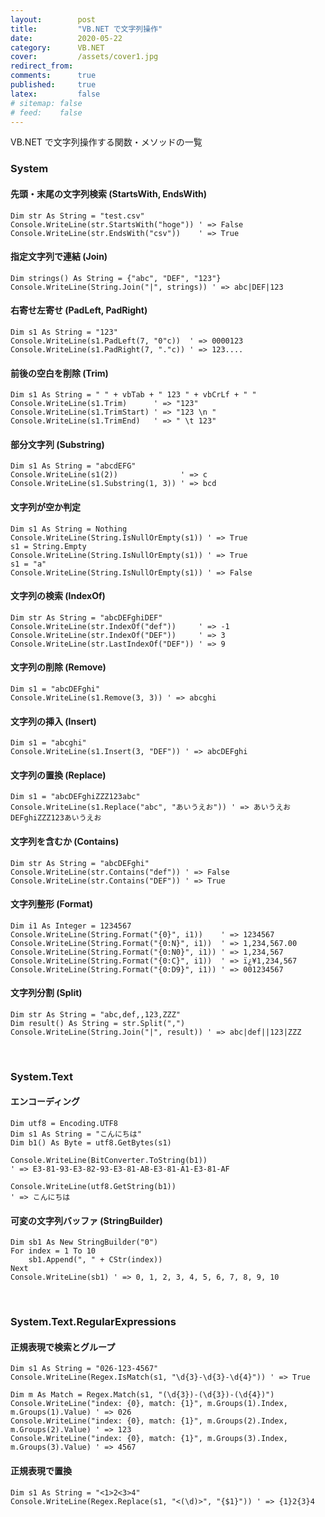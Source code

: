 ```yaml
---
layout:        post
title:         "VB.NET で文字列操作"
date:          2020-05-22
category:      VB.NET
cover:         /assets/cover1.jpg
redirect_from:
comments:      true
published:     true
latex:         false
# sitemap: false
# feed:    false
---
```


VB.NET で文字列操作する関数・メソッドの一覧

### System

#### 先頭・末尾の文字列検索 (StartsWith, EndsWith)

```vb.net
Dim str As String = "test.csv"
Console.WriteLine(str.StartsWith("hoge")) ' => False
Console.WriteLine(str.EndsWith("csv"))    ' => True
```

#### 指定文字列で連結 (Join)

```vb.net
Dim strings() As String = {"abc", "DEF", "123"}
Console.WriteLine(String.Join("|", strings)) ' => abc|DEF|123
```

#### 右寄せ左寄せ (PadLeft, PadRight)

```vb.net
Dim s1 As String = "123"
Console.WriteLine(s1.PadLeft(7, "0"c))  ' => 0000123
Console.WriteLine(s1.PadRight(7, "."c)) ' => 123....
```

#### 前後の空白を削除 (Trim)

```vb.net
Dim s1 As String = " " + vbTab + " 123 " + vbCrLf + " "
Console.WriteLine(s1.Trim)      ' => "123"
Console.WriteLine(s1.TrimStart) ' => "123 \n "
Console.WriteLine(s1.TrimEnd)   ' => " \t 123"
```

#### 部分文字列 (Substring)

```vb.net
Dim s1 As String = "abcdEFG"
Console.WriteLine(s1(2))              ' => c
Console.WriteLine(s1.Substring(1, 3)) ' => bcd
```

#### 文字列が空か判定

```vb.net
Dim s1 As String = Nothing
Console.WriteLine(String.IsNullOrEmpty(s1)) ' => True
s1 = String.Empty
Console.WriteLine(String.IsNullOrEmpty(s1)) ' => True
s1 = "a"
Console.WriteLine(String.IsNullOrEmpty(s1)) ' => False
```

#### 文字列の検索 (IndexOf)

```vb.net
Dim str As String = "abcDEFghiDEF"
Console.WriteLine(str.IndexOf("def"))     ' => -1
Console.WriteLine(str.IndexOf("DEF"))     ' => 3
Console.WriteLine(str.LastIndexOf("DEF")) ' => 9
```

#### 文字列の削除 (Remove)

```vb.net
Dim s1 = "abcDEFghi"
Console.WriteLine(s1.Remove(3, 3)) ' => abcghi
```

#### 文字列の挿入 (Insert)

```vb.net
Dim s1 = "abcghi"
Console.WriteLine(s1.Insert(3, "DEF")) ' => abcDEFghi
```

#### 文字列の置換 (Replace)

```vb.net
Dim s1 = "abcDEFghiZZZ123abc"
Console.WriteLine(s1.Replace("abc", "あいうえお")) ' => あいうえおDEFghiZZZ123あいうえお
```

#### 文字列を含むか (Contains)

```vb.net
Dim str As String = "abcDEFghi"
Console.WriteLine(str.Contains("def")) ' => False
Console.WriteLine(str.Contains("DEF")) ' => True
```

#### 文字列整形 (Format)

```vb.net
Dim i1 As Integer = 1234567
Console.WriteLine(String.Format("{0}", i1))    ' => 1234567
Console.WriteLine(String.Format("{0:N}", i1))  ' => 1,234,567.00
Console.WriteLine(String.Format("{0:N0}", i1)) ' => 1,234,567
Console.WriteLine(String.Format("{0:C}", i1))  ' => ï¿¥1,234,567
Console.WriteLine(String.Format("{0:D9}", i1)) ' => 001234567
```

#### 文字列分割 (Split)

```vb.net
Dim str As String = "abc,def,,123,ZZZ"
Dim result() As String = str.Split(",")
Console.WriteLine(String.Join("|", result)) ' => abc|def||123|ZZZ
```

<br>

### System.Text

#### エンコーディング

```vb.net
Dim utf8 = Encoding.UTF8
Dim s1 As String = "こんにちは"
Dim b1() As Byte = utf8.GetBytes(s1)

Console.WriteLine(BitConverter.ToString(b1))
' => E3-81-93-E3-82-93-E3-81-AB-E3-81-A1-E3-81-AF

Console.WriteLine(utf8.GetString(b1))
' => こんにちは
```

#### 可変の文字列バッファ (StringBuilder)

```vb.net
Dim sb1 As New StringBuilder("0")
For index = 1 To 10
    sb1.Append(", " + CStr(index))
Next
Console.WriteLine(sb1) ' => 0, 1, 2, 3, 4, 5, 6, 7, 8, 9, 10
```

<br>

### System.Text.RegularExpressions

#### 正規表現で検索とグループ

```vb.net
Dim s1 As String = "026-123-4567"
Console.WriteLine(Regex.IsMatch(s1, "\d{3}-\d{3}-\d{4}")) ' => True

Dim m As Match = Regex.Match(s1, "(\d{3})-(\d{3})-(\d{4})")
Console.WriteLine("index: {0}, match: {1}", m.Groups(1).Index, m.Groups(1).Value) ' => 026
Console.WriteLine("index: {0}, match: {1}", m.Groups(2).Index, m.Groups(2).Value) ' => 123
Console.WriteLine("index: {0}, match: {1}", m.Groups(3).Index, m.Groups(3).Value) ' => 4567
```

#### 正規表現で置換

```vb.net
Dim s1 As String = "<1>2<3>4"
Console.WriteLine(Regex.Replace(s1, "<(\d)>", "{$1}")) ' => {1}2{3}4
```

